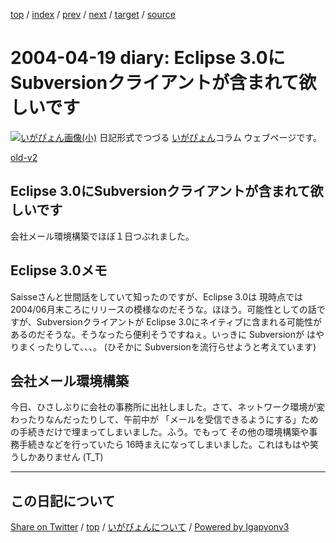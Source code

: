 [top](../index.html) 
 / [index](index.html) 
 / [prev](ig040418.html) 
 / [next](ig040420.html) 
 / [target](https://igapyon.github.io/diary/2004/ig040419.html) 
 / [source](https://github.com/igapyon/diary/blob/gh-pages/2004/ig040419.src.md) 

2004-04-19 diary: Eclipse 3.0にSubversionクライアントが含まれて欲しいです
=====================================================================================================
[![いがぴょん画像(小)](https://igapyon.github.io/diary/images/iga200306s.jpg "いがぴょん")](https://igapyon.github.io/diary/memo/memoigapyon.html) 日記形式でつづる [いがぴょん](https://igapyon.github.io/diary/memo/memoigapyon.html)コラム ウェブページです。

[old-v2](ig040419-orig.html)

## Eclipse 3.0にSubversionクライアントが含まれて欲しいです

会社メール環境構築でほぼ１日つぶれました。


## Eclipse 3.0メモ

Saisseさんと世間話をしていて知ったのですが、Eclipse 3.0は 現時点では 2004/06月末ころにリリースの模様なのだそうな。ほほう。可能性としての話ですが、Subversionクライアントが
Eclipse 3.0にネイティブに含まれる可能性があるのだそうな。そうなったら便利そうですねぇ。いっきに
Subversionが はやりまくったりして、、、。 (ひそかに Subversionを流行らせようと考えています)

## 会社メール環境構築

今日、ひさしぶりに会社の事務所に出社しました。さて、ネットワーク環境が変わったりなんだったりして、午前中が 「メールを受信できるようにする」ための手続きだけで埋まってしまいました。ふう。でもって その他の環境構築や事務手続きなどを行っていたら 16時まえになってしまいました。これはもはや笑うしかありません
(T_T)


----------------------------------------------------------------------------------------------------

## この日記について

[Share on Twitter](https://twitter.com/intent/tweet?hashtags=igapyon%2Cdiary%2C%E3%81%84%E3%81%8C%E3%81%B4%E3%82%87%E3%82%93&text=Eclipse+3.0%E3%81%ABSubversion%E3%82%AF%E3%83%A9%E3%82%A4%E3%82%A2%E3%83%B3%E3%83%88%E3%81%8C%E5%90%AB%E3%81%BE%E3%82%8C%E3%81%A6%E6%AC%B2%E3%81%97%E3%81%84%E3%81%A7%E3%81%99&url=https%3A%2F%2Figapyon.github.io%2Fdiary%2F2004%2Fig040419.html) / [top](../index.html) / [いがぴょんについて](https://igapyon.github.io/diary/memo/memoigapyon.html) / [Powered by Igapyonv3](https://github.com/igapyon/igapyonv3)
